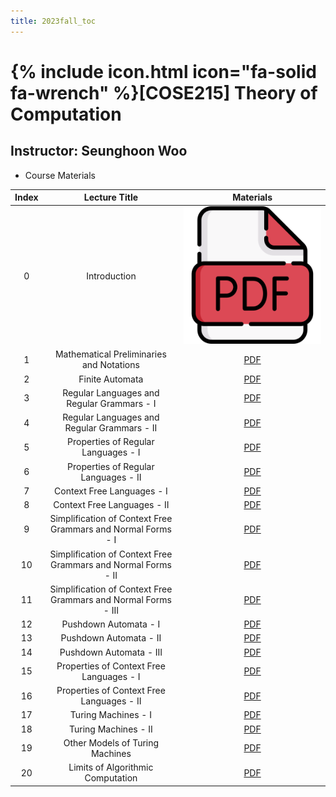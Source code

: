 ```yaml
---
title: 2023fall_toc
---
```


# {% include icon.html icon="fa-solid fa-wrench" %}[COSE215] Theory of Computation

## Instructor: Seunghoon Woo

- Course Materials

|Index|Lecture Title|Materials|
|:---:|:---:|:---:|
|0|Introduction|[![plain image](/images/pdf.png)](/assets/2023fall_toc/lec0.pdf)|
|1|Mathematical Preliminaries and Notations|[PDF](/assets/2023fall_toc/lec1.pdf)|
|2|Finite Automata|[PDF](/assets/2023fall_toc/lec2.pdf)|
|3|Regular Languages and Regular Grammars - I|[PDF](/assets/2023fall_toc/lec3_1.pdf)|
|4|Regular Languages and Regular Grammars - II|[PDF](/assets/2023fall_toc/lec3_2.pdf)|
|5|Properties of Regular Languages - I|[PDF](/assets/2023fall_toc/lec4_1.pdf)|
|6|Properties of Regular Languages - II|[PDF](/assets/2023fall_toc/lec4_2.pdf)|
|7|Context Free Languages - I|[PDF](/assets/2023fall_toc/lec5_1.pdf)|
|8|Context Free Languages - II|[PDF](/assets/2023fall_toc/lec5_2.pdf)|
|9|Simplification of Context Free Grammars and Normal Forms - I|[PDF](/assets/2023fall_toc/lec6_1.pdf)|
|10|Simplification of Context Free Grammars and Normal Forms - II|[PDF](/assets/2023fall_toc/lec6_2.pdf)|
|11|Simplification of Context Free Grammars and Normal Forms - III|[PDF](/assets/2023fall_toc/lec6_3.pdf)|
|12|Pushdown Automata - I|[PDF](/assets/2023fall_toc/lec7_1.pdf)|
|13|Pushdown Automata - II|[PDF](/assets/2023fall_toc/lec7_2.pdf)|
|14|Pushdown Automata - III|[PDF](/assets/2023fall_toc/lec7_3.pdf)|
|15|Properties of Context Free Languages - I|[PDF](/assets/2023fall_toc/lec8_1.pdf)|
|16|Properties of Context Free Languages - II|[PDF](/assets/2023fall_toc/lec8_2.pdf)|
|17|Turing Machines - I|[PDF](/assets/2023fall_toc/lec9_1.pdf)|
|18|Turing Machines - II|[PDF](/assets/2023fall_toc/lec9_2.pdf)|
|19|Other Models of Turing Machines|[PDF](/assets/2023fall_toc/lec10.pdf)|
|20|Limits of Algorithmic Computation|[PDF](/assets/2023fall_toc/lec11.pdf)|

